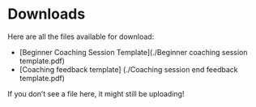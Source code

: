 # Downloads

Here are all the files available for download:

- [Beginner Coaching Session Template](./Beginner coaching session template.pdf)
- [Coaching feedback template] (./Coaching session end feedback template.pdf)


If you don’t see a file here, it might still be uploading!
